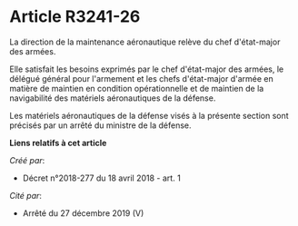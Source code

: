 # Article R3241-26

La direction de la maintenance aéronautique relève du chef d'état-major des armées.

Elle satisfait les besoins exprimés par le chef d'état-major des armées, le délégué général pour l'armement et les chefs
d'état-major d'armée en matière de maintien en condition opérationnelle et de maintien de la navigabilité des matériels
aéronautiques de la défense.

Les matériels aéronautiques de la défense visés à la présente section sont précisés par un arrêté du ministre de la défense.

**Liens relatifs à cet article**

_Créé par_:

  - Décret n°2018-277 du 18 avril 2018 - art. 1

_Cité par_:

  - Arrêté du 27 décembre 2019 (V)
